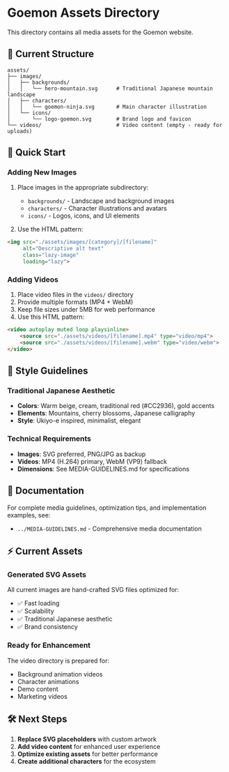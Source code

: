 # Goemon Assets Directory

This directory contains all media assets for the Goemon website.

## 📁 Current Structure

```
assets/
├── images/
│   ├── backgrounds/
│   │   └── hero-mountain.svg      # Traditional Japanese mountain landscape
│   ├── characters/
│   │   └── goemon-ninja.svg       # Main character illustration
│   └── icons/
│       └── logo-goemon.svg        # Brand logo and favicon
└── videos/                        # Video content (empty - ready for uploads)
```

## 🚀 Quick Start

### Adding New Images
1. Place images in the appropriate subdirectory:
   - `backgrounds/` - Landscape and background images
   - `characters/` - Character illustrations and avatars  
   - `icons/` - Logos, icons, and UI elements

2. Use the HTML pattern:
```html
<img src="./assets/images/[category]/[filename]" 
     alt="Descriptive alt text"
     class="lazy-image"
     loading="lazy">
```

### Adding Videos
1. Place video files in the `videos/` directory
2. Provide multiple formats (MP4 + WebM)
3. Keep file sizes under 5MB for web performance
4. Use this HTML pattern:
```html
<video autoplay muted loop playsinline>
    <source src="./assets/videos/[filename].mp4" type="video/mp4">
    <source src="./assets/videos/[filename].webm" type="video/webm">
</video>
```

## 🎨 Style Guidelines

### Traditional Japanese Aesthetic
- **Colors**: Warm beige, cream, traditional red (#CC2936), gold accents
- **Elements**: Mountains, cherry blossoms, Japanese calligraphy
- **Style**: Ukiyo-e inspired, minimalist, elegant

### Technical Requirements
- **Images**: SVG preferred, PNG/JPG as backup
- **Videos**: MP4 (H.264) primary, WebM (VP9) fallback
- **Dimensions**: See MEDIA-GUIDELINES.md for specifications

## 📄 Documentation

For complete media guidelines, optimization tips, and implementation examples, see:
- `../MEDIA-GUIDELINES.md` - Comprehensive media documentation

## ⚡ Current Assets

### Generated SVG Assets
All current images are hand-crafted SVG files optimized for:
- ✅ Fast loading
- ✅ Scalability 
- ✅ Traditional Japanese aesthetic
- ✅ Brand consistency

### Ready for Enhancement
The video directory is prepared for:
- Background animation videos
- Character animations
- Demo content
- Marketing videos

## 🛠️ Next Steps

1. **Replace SVG placeholders** with custom artwork
2. **Add video content** for enhanced user experience
3. **Optimize existing assets** for better performance
4. **Create additional characters** for the ecosystem